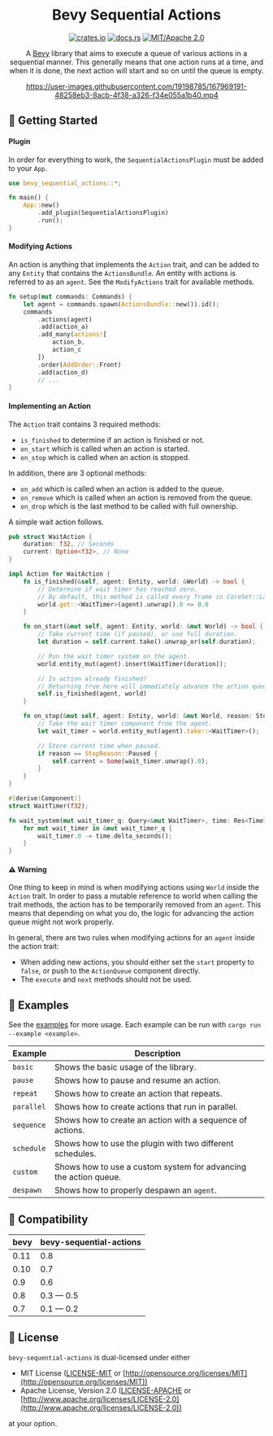 <div align="center">

# Bevy Sequential Actions

[![crates.io](https://img.shields.io/crates/v/bevy-sequential-actions?style=flat-square)](https://crates.io/crates/bevy-sequential-actions)
[![docs.rs](https://img.shields.io/docsrs/bevy-sequential-actions?style=flat-square)](https://docs.rs/bevy_sequential_actions)
[![MIT/Apache 2.0](https://img.shields.io/crates/l/bevy-sequential-actions?style=flat-square)](https://github.com/hikikones/bevy-sequential-actions#license)


A [Bevy](https://bevyengine.org) library that aims to execute a queue of various actions in a sequential manner.
This generally means that one action runs at a time, and when it is done,
the next action will start and so on until the queue is empty.

https://user-images.githubusercontent.com/19198785/167969191-48258eb3-8acb-4f38-a326-f34e055a1b40.mp4

</div>

## 📜 Getting Started

#### Plugin

In order for everything to work, the `SequentialActionsPlugin` must be added to your `App`.

```rust
use bevy_sequential_actions::*;

fn main() {
    App::new()
        .add_plugin(SequentialActionsPlugin)
        .run();
}
```

#### Modifying Actions

An action is anything that implements the `Action` trait,
and can be added to any `Entity` that contains the `ActionsBundle`.
An entity with actions is referred to as an `agent`.
See the `ModifyActions` trait for available methods.

```rust
fn setup(mut commands: Commands) {
    let agent = commands.spawn(ActionsBundle::new()).id();
    commands
        .actions(agent)
        .add(action_a)
        .add_many(actions![
            action_b,
            action_c
        ])
        .order(AddOrder::Front)
        .add(action_d)
        // ...
}
```

#### Implementing an Action

The `Action` trait contains 3 required methods:

* `is_finished` to determine if an action is finished or not.
* `on_start` which is called when an action is started.
* `on_stop` which is called when an action is stopped.

In addition, there are 3 optional methods:

* `on_add` which is called when an action is added to the queue.
* `on_remove` which is called when an action is removed from the queue.
* `on_drop` which is the last method to be called with full ownership.

A simple wait action follows.

```rust
pub struct WaitAction {
    duration: f32, // Seconds
    current: Option<f32>, // None
}

impl Action for WaitAction {
    fn is_finished(&self, agent: Entity, world: &World) -> bool {
        // Determine if wait timer has reached zero.
        // By default, this method is called every frame in CoreSet::Last.
        world.get::<WaitTimer>(agent).unwrap().0 <= 0.0
    }

    fn on_start(&mut self, agent: Entity, world: &mut World) -> bool {
        // Take current time (if paused), or use full duration.
        let duration = self.current.take().unwrap_or(self.duration);

        // Run the wait timer system on the agent.
        world.entity_mut(agent).insert(WaitTimer(duration));

        // Is action already finished?
        // Returning true here will immediately advance the action queue.
        self.is_finished(agent, world)
    }

    fn on_stop(&mut self, agent: Entity, world: &mut World, reason: StopReason) {
        // Take the wait timer component from the agent.
        let wait_timer = world.entity_mut(agent).take::<WaitTimer>();

        // Store current time when paused.
        if reason == StopReason::Paused {
            self.current = Some(wait_timer.unwrap().0);
        }
    }
}

#[derive(Component)]
struct WaitTimer(f32);

fn wait_system(mut wait_timer_q: Query<&mut WaitTimer>, time: Res<Time>) {
    for mut wait_timer in &mut wait_timer_q {
        wait_timer.0 -= time.delta_seconds();
    }
}
```

#### ⚠️ Warning

One thing to keep in mind is when modifying actions using `World` inside the `Action` trait.
In order to pass a mutable reference to world when calling the trait methods,
the action has to be temporarily removed from an `agent`.
This means that depending on what you do,
the logic for advancing the action queue might not work properly.

In general, there are two rules when modifying actions for an `agent` inside the action trait:

* When adding new actions, you should either set the `start` property to `false`,
    or push to the `ActionQueue` component directly.
* The `execute` and `next` methods should not be used.

## 📎 Examples

See the [examples](examples/) for more usage.
Each example can be run with `cargo run --example <example>`.

| Example | Description |
| ------- | ----------- |
| `basic` | Shows the basic usage of the library. |
| `pause` | Shows how to pause and resume an action. |
| `repeat` | Shows how to create an action that repeats. |
| `parallel` | Shows how to create actions that run in parallel. |
| `sequence` | Shows how to create an action with a sequence of actions. |
| `schedule` | Shows how to use the plugin with two different schedules. |
| `custom` | Shows how to use a custom system for advancing the action queue. |
| `despawn` | Shows how to properly despawn an `agent`. |

## 📌 Compatibility

| bevy | bevy-sequential-actions |
| ---- | ----------------------- |
| 0.11 | 0.8                     |
| 0.10 | 0.7                     |
| 0.9  | 0.6                     |
| 0.8  | 0.3 — 0.5               |
| 0.7  | 0.1 — 0.2               |

## 🔖 License

`bevy-sequential-actions` is dual-licensed under either

* MIT License ([LICENSE-MIT](LICENSE-MIT) or [http://opensource.org/licenses/MIT](http://opensource.org/licenses/MIT))
* Apache License, Version 2.0 ([LICENSE-APACHE](LICENSE-APACHE) or [http://www.apache.org/licenses/LICENSE-2.0](http://www.apache.org/licenses/LICENSE-2.0))

at your option.